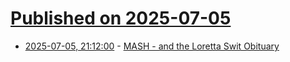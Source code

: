 # [Published on 2025-07-05](index.md)

* [2025-07-05, 21:12:00](https://soylentnews.org/article.pl?sid=25/07/03/1156244&from=rss) - [MASH - and the Loretta Swit Obituary](https://soylentnews.org/article.pl?sid=25/07/03/1156244&from=rss)
